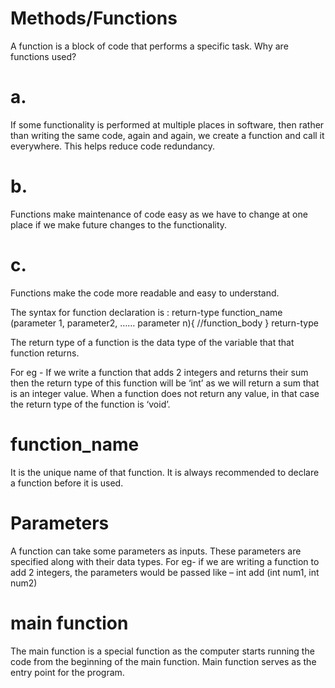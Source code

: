 # Methods/Functions

A function is a block of code that performs a specific task.
Why are functions used?

# a. 
If some functionality is performed at multiple places in software, then rather than writing the same code, again and again, we create a function
and call it everywhere. This helps reduce code redundancy.

# b. 
Functions make maintenance of code easy as we have to change at one place if we make future changes to the functionality.

# c. 
Functions make the code more readable and easy to understand.

The syntax for function declaration is :
return-type function_name (parameter 1, parameter2, …… parameter n){
//function_body
}
return-type

The return type of a function is the data type of the variable that that function
returns.

For eg - If we write a function that adds 2 integers and returns their sum then the return type of this function will be ‘int’ as we will return a sum that is an integer value.
When a function does not return any value, in that case the return type of the
function is ‘void’.

# function_name

It is the unique name of that function.
It is always recommended to declare a function before it is used.

# Parameters

A function can take some parameters as inputs. These parameters are specified along with their data types.
For eg- if we are writing a function to add 2 integers, the parameters would be passed like – int add (int num1, int num2)

# main function
The main function is a special function as the computer starts running the code from the beginning of the main function. Main function serves as the entry point for the program.
